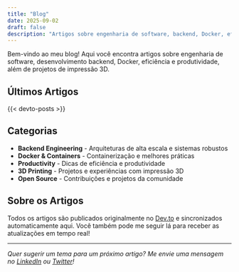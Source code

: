 ```yaml
---
title: "Blog"
date: 2025-09-02
draft: false
description: "Artigos sobre engenharia de software, backend, Docker, eficiência e impressão 3D"
---
```


Bem-vindo ao meu blog! Aqui você encontra artigos sobre engenharia de software, desenvolvimento backend, Docker, eficiência e produtividade, além de projetos de impressão 3D.

## Últimos Artigos

{{< devto-posts >}}

## Categorias

- **Backend Engineering** - Arquiteturas de alta escala e sistemas robustos
- **Docker & Containers** - Containerização e melhores práticas
- **Productivity** - Dicas de eficiência e produtividade
- **3D Printing** - Projetos e experiências com impressão 3D
- **Open Source** - Contribuições e projetos da comunidade

## Sobre os Artigos

Todos os artigos são publicados originalmente no [Dev.to](https://dev.to/rflpazini) e sincronizados automaticamente aqui. Você também pode me seguir lá para receber as atualizações em tempo real!

---

*Quer sugerir um tema para um próximo artigo? Me envie uma mensagem no [LinkedIn](https://www.linkedin.com/in/rflpazini) ou [Twitter](https://twitter.com/rflpazini)!*
